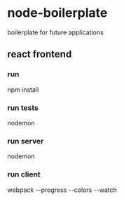 # node-boilerplate
boilerplate for future applications

## react frontend

### run
npm install

### run tests
nodemon

### run server
nodemon

### run client
webpack --progress --colors --watch
